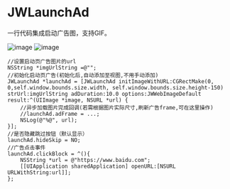 # JWLaunchAd
一行代码集成启动广告图，支持GIF。

![image](https://github.com/JWXIAN/JWLaunchAd/blob/master/JWLaunchAd/gif.gif)
![image](https://github.com/JWXIAN/JWLaunchAd/blob/master/JWLaunchAd/gif2.gif)
    
    
    //设置启动页广告图片的url
    NSString *imgUrlString =@"";
    //初始化启动页广告(初始化后,自动添加至视图,不用手动添加)
    JWLaunchAd *launchAd = [JWLaunchAd initImageWithURL:CGRectMake(0, 0,self.window.bounds.size.width, self.window.bounds.size.height-150) strUrl:imgUrlString adDuration:10.0 options:JWWebImageDefault result:^(UIImage *image, NSURL *url) {
        //异步加载图片完成回调(若需根据图片实际尺寸,刷新广告frame,可在这里操作)
        //launchAd.adFrame = ...;
        NSLog(@"%@", url);
    }];
    //是否隐藏跳过按钮（默认显示）
    launchAd.hideSkip = NO;
    //广告点击事件
    launchAd.clickBlock = ^(){
        NSString *url = @"https://www.baidu.com";
        [[UIApplication sharedApplication] openURL:[NSURL URLWithString:url]];
    };
